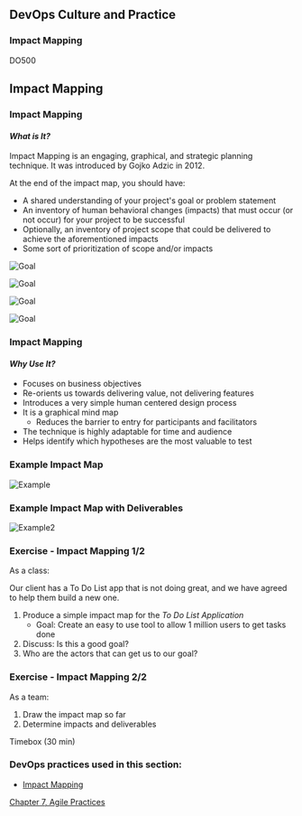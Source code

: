 <!-- .slide: data-background-image="images/RH_NewBrand_Background.png" -->
## DevOps Culture and Practice <!-- {_class="course-title"} -->
### Impact Mapping <!-- {_class="title-color"} -->
DO500 <!-- {_class="title-color"} -->



<!-- .slide: id="impact-mapping" -->
## Impact Mapping


### Impact Mapping
#### _What is It?_
Impact Mapping is an engaging, graphical, and strategic planning technique. It
was introduced by Gojko Adzic in 2012.

At the end of the impact map, you should have:
* A shared understanding of your project's goal or problem statement
* An inventory of human behavioral changes (impacts) that must occur (or not occur)
for your project to be successful
* Optionally, an inventory of project scope that could be delivered to achieve
the aforementioned impacts
* Some sort of prioritization of scope and/or impacts


![Goal](images/ImpactMapping/impact-mapping-goal.png)


![Goal](images/ImpactMapping/impact-mapping-actors.png)


![Goal](images/ImpactMapping/impact-mapping-impacts.png)


![Goal](images/ImpactMapping/impact-mapping-deliverables.png)


### Impact Mapping
#### _Why Use It?_
* Focuses on business objectives
* Re-orients us towards delivering value, not delivering features
* Introduces a very simple human centered design process
* It is a graphical mind map
  * Reduces the barrier to entry for participants and facilitators
* The technique is highly adaptable for time and audience
* Helps identify which hypotheses are the most valuable to test


### Example Impact Map
![Example](images/ImpactMapping/ImpactMap.png)


### Example Impact Map with Deliverables
![Example2](images/ImpactMapping/ImpactDeliverables.png)



### Exercise - Impact Mapping 1/2
As a class:

Our client has a To Do List app that is not doing great, and we have agreed to help them build a new one.

1. Produce a simple impact map for the _To Do List Application_
   * Goal: Create an easy to use tool to allow 1 million users to get tasks done
2. Discuss: Is this a good goal?
3. Who are the actors that can get us to our goal?


### Exercise - Impact Mapping 2/2
As a team:
1. Draw the impact map so far
2. Determine impacts and deliverables

Timebox (30 min) <!-- {_class="small"} -->



<!-- .slide: data-background-image="images/chef-background.png", class="white-style" -->
### DevOps practices used in this section:
- [Impact Mapping](https://openpracticelibrary.com/practice/impact-mapping/)



<!-- .slide: data-background-image="css/images/RH_Chapter_Title_Background2.png", class="white-style" -->
[Chapter 7, Agile Practices](chapter07.html)
